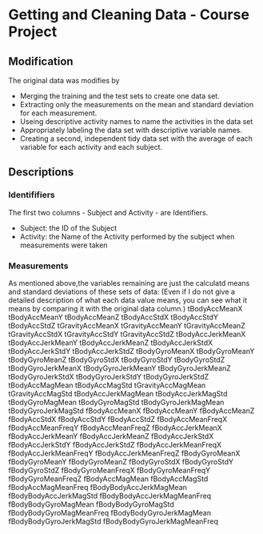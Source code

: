 # Getting and Cleaning Data - Course Project

## Modification
The original data was modifies by
- Merging the training and the test sets to create one data set.
- Extracting only the measurements on the mean and standard deviation for each measurement.
- Useing descriptive activity names to name the activities in the data set
- Appropriately labeling the data set with descriptive variable names.
- Creating a second, independent tidy data set with the average of each variable for each activity and each subject.

## Descriptions
### Identififiers
The first two columns - Subject and Activity - are Identifiers.
- Subject: the ID of the Subject
- Activity: the Name of the Activity performed by the subject when measurements were taken
### Measurements
As mentioned above,the variables remaining are just the calculatd means and standard deviations of these sets of data: (Even if I do not give a detailed description of what each data value means, you can see what it means by comparing it with the original data column.)
tBodyAccMeanX
tBodyAccMeanY
tBodyAccMeanZ
tBodyAccStdX
tBodyAccStdY
tBodyAccStdZ
tGravityAccMeanX
tGravityAccMeanY
tGravityAccMeanZ
tGravityAccStdX
tGravityAccStdY
tGravityAccStdZ
tBodyAccJerkMeanX
tBodyAccJerkMeanY
tBodyAccJerkMeanZ
tBodyAccJerkStdX
tBodyAccJerkStdY
tBodyAccJerkStdZ
tBodyGyroMeanX
tBodyGyroMeanY
tBodyGyroMeanZ
tBodyGyroStdX
tBodyGyroStdY
tBodyGyroStdZ
tBodyGyroJerkMeanX
tBodyGyroJerkMeanY
tBodyGyroJerkMeanZ
tBodyGyroJerkStdX
tBodyGyroJerkStdY
tBodyGyroJerkStdZ
tBodyAccMagMean
tBodyAccMagStd
tGravityAccMagMean
tGravityAccMagStd
tBodyAccJerkMagMean
tBodyAccJerkMagStd
tBodyGyroMagMean
tBodyGyroMagStd
tBodyGyroJerkMagMean
tBodyGyroJerkMagStd
fBodyAccMeanX
fBodyAccMeanY
fBodyAccMeanZ
fBodyAccStdX
fBodyAccStdY
fBodyAccStdZ
fBodyAccMeanFreqX
fBodyAccMeanFreqY
fBodyAccMeanFreqZ
fBodyAccJerkMeanX
fBodyAccJerkMeanY
fBodyAccJerkMeanZ
fBodyAccJerkStdX
fBodyAccJerkStdY
fBodyAccJerkStdZ
fBodyAccJerkMeanFreqX
fBodyAccJerkMeanFreqY
fBodyAccJerkMeanFreqZ
fBodyGyroMeanX
fBodyGyroMeanY
fBodyGyroMeanZ
fBodyGyroStdX
fBodyGyroStdY
fBodyGyroStdZ
fBodyGyroMeanFreqX
fBodyGyroMeanFreqY
fBodyGyroMeanFreqZ
fBodyAccMagMean
fBodyAccMagStd
fBodyAccMagMeanFreq
fBodyBodyAccJerkMagMean
fBodyBodyAccJerkMagStd
fBodyBodyAccJerkMagMeanFreq
fBodyBodyGyroMagMean
fBodyBodyGyroMagStd
fBodyBodyGyroMagMeanFreq
fBodyBodyGyroJerkMagMean
fBodyBodyGyroJerkMagStd
fBodyBodyGyroJerkMagMeanFreq

